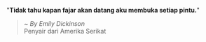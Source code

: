 "**Tidak tahu kapan fajar akan datang aku membuka setiap pintu.**"

> ~ _By Emily Dickinson_  
Penyair dari Amerika Serikat
